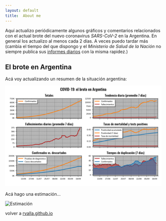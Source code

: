 ```yaml
---
layout: default
title:  About me
---
```


Aquí actualizo periódicamente algunos gráficos y comentarios relacionados con el actual brote del nuevo
coronavirus *SARS-CoV-2* en la Argentina. En general los actualizo al menos cada 2 días. A veces puedo
tardar más (cambia el tiempo del que dispongo y el *Ministerio de Salud de la Nación* no siempre publica
sus [informes diarios](https://www.argentina.gob.ar/coronavirus/informe-diario) con la misma rapidez.)

## El brote en Argentina

Acá voy actualizando un resumen de la situación argentina:

![Resumen Argentina](https://github.com/rvalla/COVID-19/raw/master/Argentina_Data/actual_charts/1_Argentina.png)

Acá hago una estimación...

![Estimación](https://github.com/rvalla/COVID-19/raw/master/Argentina_Data/actual_charts/1_E_00_KnownRatioAndEstimation.png)

volver a [rvalla.github.io](https://rvalla.github.io)
